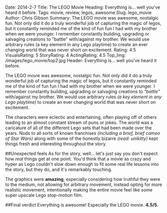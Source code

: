 Date: 2014-2-7
Title: The LEGO Movie
Heading: Everything is... well you've heard it before.
Tags: movie, review, legos, awesome
Slug: lego_movie
Author: Chris Gibson
Summary: The LEGO movie was awesome, nostalgic fun. Not only did it do a truly wonderful job of capturing the magic of legos, but it constantly reminded me of the kind of fun fun I had with my brother when we were younger. I remember constantly building, upgrading or salvaging creations to "battle" with/against my brother. We would use arbitrary rules (a key element in any Lego playtime) to create an ever changing world that was never short on excitement.
Rating: 4.5
VisualsRating: 5
StoryRating: 4
ActingRating: 4.5
Top_Img: /images/lego_movie/top2.jpg
Header: Everything is... well you've heard it before.

The LEGO movie was awesome, nostalgic fun. Not only did it do a truly wonderful job of capturing the magic of legos, but it constantly reminded me of the kind of fun fun I had with my brother when we were younger. I remember constantly building, upgrading or salvaging creations to *"battle"* with/against my brother. We would use arbitrary rules *(a key element in any Lego playtime)* to create an ever changing world that was never short on excitement.

The characters were eclectic and entertaining, often playing off of others leading to an almost constant stream of puns or jokes. The world was a caricature of all of the different Lego sets that had been made over the years. Nods to all sorts of known franchises *(including a brief, brief cameo of Star Wars)* along with some of the honestly bizarre *(read: unikitty)* kept things fresh and interesting throughout the story.

##Unexpected feels
As for the story, well... let's just say you don't expect how *real* things get at one point. You'd think that a movie as crazy and hyper as Lego couldn't slow down enough to fit some real life lessons into the story, but they do, and it's remarkably touching.

The graphics were **amazing**, especially considering how truthful they were to the medium, not allowing for arbitrary movement, instead opting for more realistic movement, intentionally making the entire movie feel like some super upscale Lego stop-motion film.

##Final verdict
Everything is awesome! Especially the LEGO movie. **4.5/5.**